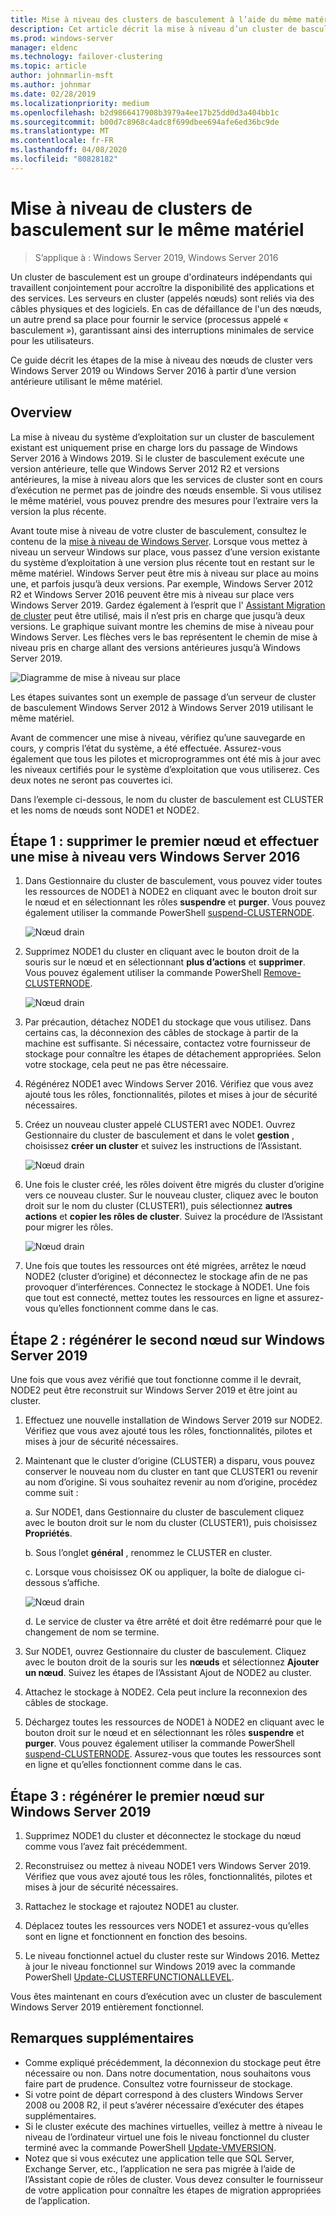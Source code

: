 ```yaml
---
title: Mise à niveau des clusters de basculement à l’aide du même matériel
description: Cet article décrit la mise à niveau d’un cluster de basculement à deux nœuds à l’aide du même matériel
ms.prod: windows-server
manager: eldenc
ms.technology: failover-clustering
ms.topic: article
author: johnmarlin-msft
ms.author: johnmar
ms.date: 02/28/2019
ms.localizationpriority: medium
ms.openlocfilehash: b2d9866417908b3979a4ee17b25dd0d3a404bb1c
ms.sourcegitcommit: b00d7c8968c4adc8f699dbee694afe6ed36bc9de
ms.translationtype: MT
ms.contentlocale: fr-FR
ms.lasthandoff: 04/08/2020
ms.locfileid: "80828182"
---
```

# <a name="upgrading-failover-clusters-on-the-same-hardware"></a>Mise à niveau de clusters de basculement sur le même matériel

> S’applique à : Windows Server 2019, Windows Server 2016

Un cluster de basculement est un groupe d'ordinateurs indépendants qui travaillent conjointement pour accroître la disponibilité des applications et des services. Les serveurs en cluster (appelés nœuds) sont reliés via des câbles physiques et des logiciels. En cas de défaillance de l'un des nœuds, un autre prend sa place pour fournir le service (processus appelé « basculement »), garantissant ainsi des interruptions minimales de service pour les utilisateurs.

Ce guide décrit les étapes de la mise à niveau des nœuds de cluster vers Windows Server 2019 ou Windows Server 2016 à partir d’une version antérieure utilisant le même matériel.

## <a name="overview"></a>Overview

La mise à niveau du système d’exploitation sur un cluster de basculement existant est uniquement prise en charge lors du passage de Windows Server 2016 à Windows 2019.  Si le cluster de basculement exécute une version antérieure, telle que Windows Server 2012 R2 et versions antérieures, la mise à niveau alors que les services de cluster sont en cours d’exécution ne permet pas de joindre des nœuds ensemble.  Si vous utilisez le même matériel, vous pouvez prendre des mesures pour l’extraire vers la version la plus récente.  

Avant toute mise à niveau de votre cluster de basculement, consultez le contenu de la [mise à niveau de Windows Server](../upgrade/upgrade-overview.md).  Lorsque vous mettez à niveau un serveur Windows sur place, vous passez d’une version existante du système d’exploitation à une version plus récente tout en restant sur le même matériel. Windows Server peut être mis à niveau sur place au moins une, et parfois jusqu’à deux versions. Par exemple, Windows Server 2012 R2 et Windows Server 2016 peuvent être mis à niveau sur place vers Windows Server 2019.  Gardez également à l’esprit que l' [Assistant Migration de cluster](https://blogs.msdn.microsoft.com/clustering/2012/06/25/how-to-move-highly-available-clustered-vms-to-windows-server-2012-with-the-cluster-migration-wizard/) peut être utilisé, mais il n’est pris en charge que jusqu’à deux versions. Le graphique suivant montre les chemins de mise à niveau pour Windows Server. Les flèches vers le bas représentent le chemin de mise à niveau pris en charge allant des versions antérieures jusqu’à Windows Server 2019.

![Diagramme de mise à niveau sur place](media/In-Place-Upgrade/In-Place-Upgrade-1.png)

Les étapes suivantes sont un exemple de passage d’un serveur de cluster de basculement Windows Server 2012 à Windows Server 2019 utilisant le même matériel.  

Avant de commencer une mise à niveau, vérifiez qu’une sauvegarde en cours, y compris l’état du système, a été effectuée.  Assurez-vous également que tous les pilotes et microprogrammes ont été mis à jour avec les niveaux certifiés pour le système d’exploitation que vous utiliserez.  Ces deux notes ne seront pas couvertes ici.

Dans l’exemple ci-dessous, le nom du cluster de basculement est CLUSTER et les noms de nœuds sont NODE1 et NODE2.

## <a name="step-1-evict-first-node-and-upgrade-to-windows-server-2016"></a>Étape 1 : supprimer le premier nœud et effectuer une mise à niveau vers Windows Server 2016

1. Dans Gestionnaire du cluster de basculement, vous pouvez vider toutes les ressources de NODE1 à NODE2 en cliquant avec le bouton droit sur le nœud et en sélectionnant les rôles **suspendre** et **purger**.  Vous pouvez également utiliser la commande PowerShell [suspend-CLUSTERNODE](https://docs.microsoft.com/powershell/module/failoverclusters/suspend-clusternode).

    ![Nœud drain](media/In-Place-Upgrade/In-Place-Upgrade-2.png)

2. Supprimez NODE1 du cluster en cliquant avec le bouton droit de la souris sur le nœud et en sélectionnant **plus d’actions** et **supprimer**.  Vous pouvez également utiliser la commande PowerShell [Remove-CLUSTERNODE](https://docs.microsoft.com/powershell/module/failoverclusters/remove-clusternode).

    ![Nœud drain](media/In-Place-Upgrade/In-Place-Upgrade-3.png)

3. Par précaution, détachez NODE1 du stockage que vous utilisez.  Dans certains cas, la déconnexion des câbles de stockage à partir de la machine est suffisante.  Si nécessaire, contactez votre fournisseur de stockage pour connaître les étapes de détachement appropriées.  Selon votre stockage, cela peut ne pas être nécessaire.

4. Régénérez NODE1 avec Windows Server 2016.  Vérifiez que vous avez ajouté tous les rôles, fonctionnalités, pilotes et mises à jour de sécurité nécessaires.

5. Créez un nouveau cluster appelé CLUSTER1 avec NODE1.  Ouvrez Gestionnaire du cluster de basculement et dans le volet **gestion** , choisissez **créer un cluster** et suivez les instructions de l’Assistant.

    ![Nœud drain](media/In-Place-Upgrade/In-Place-Upgrade-4.png)

6. Une fois le cluster créé, les rôles doivent être migrés du cluster d’origine vers ce nouveau cluster.  Sur le nouveau cluster, cliquez avec le bouton droit sur le nom du cluster (CLUSTER1), puis sélectionnez **autres actions** et **copier les rôles de cluster**.  Suivez la procédure de l’Assistant pour migrer les rôles.

    ![Nœud drain](media/In-Place-Upgrade/In-Place-Upgrade-5.png)

7.  Une fois que toutes les ressources ont été migrées, arrêtez le nœud NODE2 (cluster d’origine) et déconnectez le stockage afin de ne pas provoquer d’interférences.  Connectez le stockage à NODE1.  Une fois que tout est connecté, mettez toutes les ressources en ligne et assurez-vous qu’elles fonctionnent comme dans le cas.

## <a name="step-2-rebuild-second-node-to-windows-server-2019"></a>Étape 2 : régénérer le second nœud sur Windows Server 2019

Une fois que vous avez vérifié que tout fonctionne comme il le devrait, NODE2 peut être reconstruit sur Windows Server 2019 et être joint au cluster.

1. Effectuez une nouvelle installation de Windows Server 2019 sur NODE2. Vérifiez que vous avez ajouté tous les rôles, fonctionnalités, pilotes et mises à jour de sécurité nécessaires.

2. Maintenant que le cluster d’origine (CLUSTER) a disparu, vous pouvez conserver le nouveau nom du cluster en tant que CLUSTER1 ou revenir au nom d’origine.  Si vous souhaitez revenir au nom d’origine, procédez comme suit :
   
   a. Sur NODE1, dans Gestionnaire du cluster de basculement cliquez avec le bouton droit sur le nom du cluster (CLUSTER1), puis choisissez **Propriétés**.
   
   b. Sous l’onglet **général** , renommez le CLUSTER en cluster.

   c. Lorsque vous choisissez OK ou appliquer, la boîte de dialogue ci-dessous s’affiche.

    ![Nœud drain](media/In-Place-Upgrade/In-Place-Upgrade-6.png)

    d. Le service de cluster va être arrêté et doit être redémarré pour que le changement de nom se termine.

3. Sur NODE1, ouvrez Gestionnaire du cluster de basculement.  Cliquez avec le bouton droit de la souris sur les **nœuds** et sélectionnez **Ajouter un nœud**.  Suivez les étapes de l’Assistant Ajout de NODE2 au cluster.

4. Attachez le stockage à NODE2. Cela peut inclure la reconnexion des câbles de stockage. 

5. Déchargez toutes les ressources de NODE1 à NODE2 en cliquant avec le bouton droit sur le nœud et en sélectionnant les rôles **suspendre** et **purger**.  Vous pouvez également utiliser la commande PowerShell [suspend-CLUSTERNODE](https://docs.microsoft.com/powershell/module/failoverclusters/suspend-clusternode).  Assurez-vous que toutes les ressources sont en ligne et qu’elles fonctionnent comme dans le cas.

## <a name="step-3-rebuild-first-node-to-windows-server-2019"></a>Étape 3 : régénérer le premier nœud sur Windows Server 2019

1. Supprimez NODE1 du cluster et déconnectez le stockage du nœud comme vous l’avez fait précédemment.

2. Reconstruisez ou mettez à niveau NODE1 vers Windows Server 2019.  Vérifiez que vous avez ajouté tous les rôles, fonctionnalités, pilotes et mises à jour de sécurité nécessaires.

3. Rattachez le stockage et rajoutez NODE1 au cluster.

4. Déplacez toutes les ressources vers NODE1 et assurez-vous qu’elles sont en ligne et fonctionnent en fonction des besoins.

5. Le niveau fonctionnel actuel du cluster reste sur Windows 2016.  Mettez à jour le niveau fonctionnel sur Windows 2019 avec la commande PowerShell [Update-CLUSTERFUNCTIONALLEVEL](https://docs.microsoft.com/powershell/module/failoverclusters/update-clusterfunctionallevel).

Vous êtes maintenant en cours d’exécution avec un cluster de basculement Windows Server 2019 entièrement fonctionnel.

## <a name="additional-notes"></a>Remarques supplémentaires

- Comme expliqué précédemment, la déconnexion du stockage peut être nécessaire ou non.  Dans notre documentation, nous souhaitons vous faire part de prudence.  Consultez votre fournisseur de stockage.
- Si votre point de départ correspond à des clusters Windows Server 2008 ou 2008 R2, il peut s’avérer nécessaire d’exécuter des étapes supplémentaires.
- Si le cluster exécute des machines virtuelles, veillez à mettre à niveau le niveau de l’ordinateur virtuel une fois le niveau fonctionnel du cluster terminé avec la commande PowerShell [Update-VMVERSION](https://docs.microsoft.com/powershell/module/hyper-v/update-vmversion).
- Notez que si vous exécutez une application telle que SQL Server, Exchange Server, etc., l’application ne sera pas migrée à l’aide de l’Assistant copie de rôles de cluster.  Vous devez consulter le fournisseur de votre application pour connaître les étapes de migration appropriées de l’application.